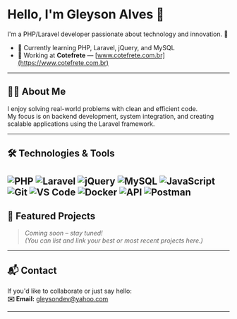 # Hello, I'm Gleyson Alves 👋

I'm a PHP/Laravel developer passionate about technology and innovation. 🚀

- 🌱 Currently learning PHP, Laravel, jQuery, and MySQL  
- 💼 Working at **Cotefrete** — [www.cotefrete.com.br](https://www.cotefrete.com.br)

---

## 🧑‍💻 About Me

I enjoy solving real-world problems with clean and efficient code.  
My focus is on backend development, system integration, and creating scalable applications using the Laravel framework.

---

## 🛠️ Technologies & Tools
![PHP](https://img.shields.io/badge/-PHP-777BB4?logo=php&logoColor=white)
![Laravel](https://img.shields.io/badge/-Laravel-FF2D20?logo=laravel&logoColor=white)
![jQuery](https://img.shields.io/badge/-jQuery-0769AD?logo=jquery&logoColor=white)
![MySQL](https://img.shields.io/badge/-MySQL-4479A1?logo=mysql&logoColor=white)
![JavaScript](https://img.shields.io/badge/-JavaScript-F7DF1E?logo=javascript&logoColor=black)
![Git](https://img.shields.io/badge/-Git-F05032?logo=git&logoColor=white)
![VS Code](https://img.shields.io/badge/-VSCode-007ACC?logo=visual-studio-code&logoColor=white)
![Docker](https://img.shields.io/badge/-Docker-2496ED?logo=docker&logoColor=white)
![API](https://img.shields.io/badge/-API-4B8BBE?logo=apache&logoColor=white)
![Postman](https://img.shields.io/badge/-Postman-FF6C37?logo=postman&logoColor=white)
---

## 🚀 Featured Projects

> _Coming soon – stay tuned!_  
> *(You can list and link your best or most recent projects here.)*

---

## 📬 Contact

If you'd like to collaborate or just say hello:  
**✉️ Email:** gleysondev@yahoo.com

---
